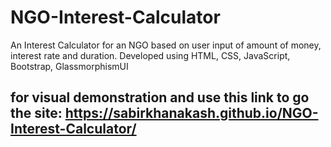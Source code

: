 # NGO-Interest-Calculator
An Interest Calculator for an NGO based on user input of amount of money, interest rate and duration.
Developed using HTML, CSS, JavaScript, Bootstrap, GlassmorphismUI

## for visual demonstration and use this link to go the site: https://sabirkhanakash.github.io/NGO-Interest-Calculator/
